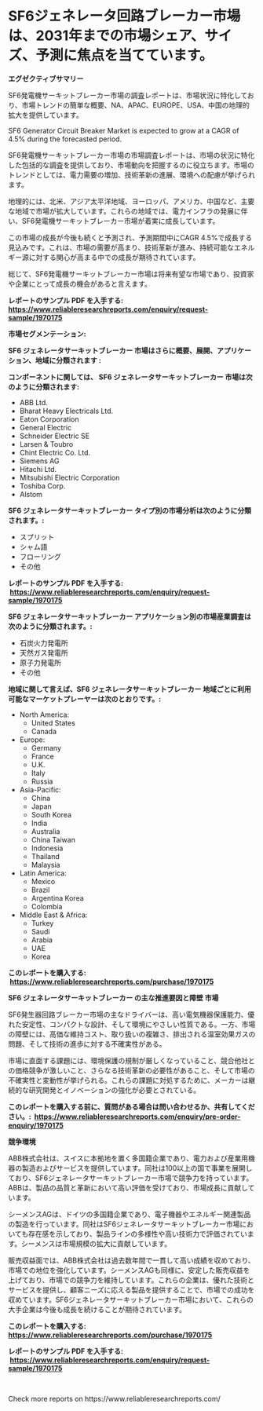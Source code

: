 <p><h1>SF6ジェネレータ回路ブレーカー市場は、2031年までの市場シェア、サイズ、予測に焦点を当てています。</h1></p><p><strong>エグゼクティブサマリー</strong></p>
<p><p>SF6発電機サーキットブレーカー市場の調査レポートは、市場状況に特化しており、市場トレンドの簡単な概要、NA、APAC、EUROPE、USA、中国の地理的拡大を提供しています。</p><p>SF6 Generator Circuit Breaker Market is expected to grow at a CAGR of 4.5% during the forecasted period.</p><p>SF6発電機サーキットブレーカー市場の市場調査レポートは、市場の状況に特化した包括的な調査を提供しており、市場動向を把握するのに役立ちます。市場のトレンドとしては、電力需要の増加、技術革新の進展、環境への配慮が挙げられます。</p><p>地理的には、北米、アジア太平洋地域、ヨーロッパ、アメリカ、中国など、主要な地域で市場が拡大しています。これらの地域では、電力インフラの発展に伴い、SF6発電機サーキットブレーカー市場が着実に成長しています。</p><p>この市場の成長が今後も続くと予測され、予測期間中にCAGR 4.5%で成長する見込みです。これは、市場の需要が高まり、技術革新が進み、持続可能なエネルギー源に対する関心が高まる中での成長が期待されています。</p><p>総じて、SF6発電機サーキットブレーカー市場は将来有望な市場であり、投資家や企業にとって成長の機会があると言えます。</p></p>
<p><strong>レポートのサンプル PDF を入手する: <a href="https://www.reliableresearchreports.com/enquiry/request-sample/1970175">https://www.reliableresearchreports.com/enquiry/request-sample/1970175</a></strong></p>
<p><strong>市場セグメンテーション:</strong></p>
<p><strong> SF6 ジェネレータサーキットブレーカー 市場はさらに概要、展開、アプリケーション、地域に分類されます :</strong></p>
<p><strong>コンポーネントに関しては、 SF6 ジェネレータサーキットブレーカー 市場は次のように分類されます: &nbsp;</strong></p>
<p><ul><li>ABB Ltd.</li><li>Bharat Heavy Electricals Ltd.</li><li>Eaton Corporation</li><li>General Electric</li><li>Schneider Electric SE</li><li>Larsen & Toubro</li><li>Chint Electric Co. Ltd.</li><li>Siemens AG</li><li>Hitachi Ltd.</li><li>Mitsubishi Electric Corporation</li><li>Toshiba Corp.</li><li>Alstom</li></ul></p>
<p><strong> SF6 ジェネレータサーキットブレーカー タイプ別の市場分析は次のように分類されます。:</strong></p>
<p><ul><li>スプリット</li><li>シャム語</li><li>フローリング</li><li>その他</li></ul></p>
<p><strong>レポートのサンプル PDF を入手する: &nbsp;<a href="https://www.reliableresearchreports.com/enquiry/request-sample/1970175">https://www.reliableresearchreports.com/enquiry/request-sample/1970175</a></strong></p>
<p><strong> SF6 ジェネレータサーキットブレーカー アプリケーション別の市場産業調査は次のように分類されます。:</strong></p>
<p><ul><li>石炭火力発電所</li><li>天然ガス発電所</li><li>原子力発電所</li><li>その他</li></ul></p>
<p><strong>地域に関して言えば、SF6 ジェネレータサーキットブレーカー 地域ごとに利用可能なマーケットプレーヤーは次のとおりです。:</strong></p>
<p><ul>
    <li>
        North America:
        <ul>
            <li>United States</li>
            <li>Canada</li>
        </ul>
    </li>
    <li>
        Europe:
        <ul>
            <li>Germany</li>
            <li>France</li>
            <li>U.K.</li>
            <li>Italy</li>
            <li>Russia</li>
        </ul>
    </li>
    <li>
        Asia-Pacific:
        <ul>
            <li>China</li>
            <li>Japan</li>
            <li>South Korea</li>
            <li>India</li>
            <li>Australia</li>
            <li>China Taiwan</li>
            <li>Indonesia</li>
            <li>Thailand</li>
            <li>Malaysia</li>
        </ul>
    </li>
    <li>
        Latin America:
        <ul>
            <li>Mexico</li>
            <li>Brazil</li>
            <li>Argentina Korea</li>
            <li>Colombia</li>
        </ul>
    </li>
    <li>
        Middle East & Africa:
        <ul>
            <li>Turkey</li>
            <li>Saudi</li>
            <li>Arabia</li>
            <li>UAE</li>
            <li>Korea</li>
        </ul>
    </li>
    </ul></p>
<p><strong>このレポートを購入する: &nbsp;<a href="https://www.reliableresearchreports.com/purchase/1970175">https://www.reliableresearchreports.com/purchase/1970175</a></strong></p>
<p><strong>SF6 ジェネレータサーキットブレーカー の主な推進要因と障壁 市場</strong></p>
<p><p>SF6発生器回路ブレーカー市場の主なドライバーは、高い電気機器保護能力、優れた安定性、コンパクトな設計、そして環境にやさしい性質である。一方、市場の障壁には、高価な維持コスト、取り扱いの複雑さ、排出される温室効果ガスの問題、そして技術の進歩に対する不確実性がある。</p><p>市場に直面する課題には、環境保護の規制が厳しくなっていること、競合他社との価格競争が激しいこと、さらなる技術革新の必要性があること、そして市場の不確実性と変動性が挙げられる。これらの課題に対処するために、メーカーは継続的な研究開発とイノベーションの強化が必要とされている。</p></p>
<p><strong>このレポートを購入する前に、質問がある場合は問い合わせるか、共有してください。:&nbsp; <a href="https://www.reliableresearchreports.com/enquiry/pre-order-enquiry/1970175">https://www.reliableresearchreports.com/enquiry/pre-order-enquiry/1970175</a></strong></p>
<p><strong>競争環境</strong></p>
<p><p>ABB株式会社は、スイスに本拠地を置く多国籍企業であり、電力および産業用機器の製造およびサービスを提供しています。同社は100以上の国で事業を展開しており、SF6ジェネレータサーキットブレーカー市場で競争力を持っています。ABBは、製品の品質と革新において高い評価を受けており、市場成長に貢献しています。</p><p>シーメンスAGは、ドイツの多国籍企業であり、電子機器やエネルギー関連製品の製造を行っています。同社はSF6ジェネレータサーキットブレーカー市場においても存在感を示しており、製品ラインの多様性や高い技術力で評価されています。シーメンスは市場規模の拡大に貢献しています。</p><p>販売収益面では、ABB株式会社は過去数年間で一貫して高い成績を収めており、市場での地位を強化しています。シーメンスAGも同様に、安定した販売収益を上げており、市場での競争力を維持しています。これらの企業は、優れた技術とサービスを提供し、顧客ニーズに応える製品を提供することで、市場での成功を収めています。SF6ジェネレータサーキットブレーカー市場において、これらの大手企業は今後も成長を続けることが期待されています。</p></p>
<p><strong>このレポートを購入する: &nbsp; <a href="https://www.reliableresearchreports.com/purchase/1970175">https://www.reliableresearchreports.com/purchase/1970175</a></strong></p>
<p><strong>レポートのサンプル PDF を入手する: &nbsp;<a href="https://www.reliableresearchreports.com/enquiry/request-sample/1970175">https://www.reliableresearchreports.com/enquiry/request-sample/1970175</a></strong><strong></strong></p>
<p>&nbsp;</p>
<p>Check more reports on https://www.reliableresearchreports.com/</p>